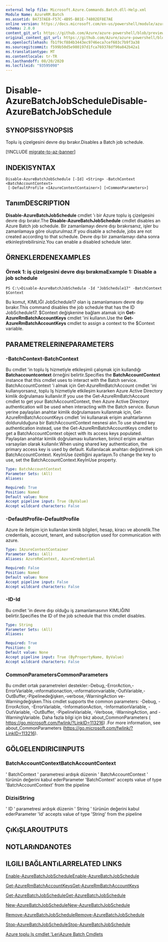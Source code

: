 ```yaml
---
external help file: Microsoft.Azure.Commands.Batch.dll-Help.xml
Module Name: AzureRM.Batch
ms.assetid: B4737AE8-F57C-4B95-B81E-74802EF8E7AE
online version: https://docs.microsoft.com/en-us/powershell/module/azurerm.batch/disable-azurebatchjobschedule
schema: 2.0.0
content_git_url: https://github.com/Azure/azure-powershell/blob/preview/src/ResourceManager/AzureBatch/Commands.Batch/help/Disable-AzureBatchJobSchedule.md
original_content_git_url: https://github.com/Azure/azure-powershell/blob/preview/src/ResourceManager/AzureBatch/Commands.Batch/help/Disable-AzureBatchJobSchedule.md
ms.openlocfilehash: fb1f9cf884b3443ec9746eca7cef603c7b9f3a38
ms.sourcegitcommit: f599b50d5e980197d1fca769378df90a842b42a1
ms.translationtype: MT
ms.contentlocale: tr-TR
ms.lasthandoff: 08/20/2020
ms.locfileid: "93595098"
---
```

# <span data-ttu-id="2e2e9-101">Disable-AzureBatchJobSchedule</span><span class="sxs-lookup"><span data-stu-id="2e2e9-101">Disable-AzureBatchJobSchedule</span></span>

## <span data-ttu-id="2e2e9-102">SYNOPSIS</span><span class="sxs-lookup"><span data-stu-id="2e2e9-102">SYNOPSIS</span></span>
<span data-ttu-id="2e2e9-103">Toplu iş çizelgesini devre dışı bırakır.</span><span class="sxs-lookup"><span data-stu-id="2e2e9-103">Disables a Batch job schedule.</span></span>

[!INCLUDE [migrate-to-az-banner](../../includes/migrate-to-az-banner.md)]

## <span data-ttu-id="2e2e9-104">INDEKI</span><span class="sxs-lookup"><span data-stu-id="2e2e9-104">SYNTAX</span></span>

```
Disable-AzureBatchJobSchedule [-Id] <String> -BatchContext <BatchAccountContext>
 [-DefaultProfile <IAzureContextContainer>] [<CommonParameters>]
```

## <span data-ttu-id="2e2e9-105">Tanım</span><span class="sxs-lookup"><span data-stu-id="2e2e9-105">DESCRIPTION</span></span>
<span data-ttu-id="2e2e9-106">**Disable-AzureBatchJobSchedule** cmdlet 'ı bir Azure toplu iş çizelgesini devre dışı bırakır.</span><span class="sxs-lookup"><span data-stu-id="2e2e9-106">The **Disable-AzureBatchJobSchedule** cmdlet disables an Azure Batch job schedule.</span></span>
<span data-ttu-id="2e2e9-107">Bir zamanlamayı devre dışı bırakırsanız, işler bu zamanlamaya göre oluşturulmaz.</span><span class="sxs-lookup"><span data-stu-id="2e2e9-107">If you disable a schedule, jobs are not created according to that schedule.</span></span>
<span data-ttu-id="2e2e9-108">Devre dışı bir zamanlamayı daha sonra etkinleştirebilirsiniz.</span><span class="sxs-lookup"><span data-stu-id="2e2e9-108">You can enable a disabled schedule later.</span></span>

## <span data-ttu-id="2e2e9-109">ÖRNEKLERDEN</span><span class="sxs-lookup"><span data-stu-id="2e2e9-109">EXAMPLES</span></span>

### <span data-ttu-id="2e2e9-110">Örnek 1: iş çizelgesini devre dışı bırakma</span><span class="sxs-lookup"><span data-stu-id="2e2e9-110">Example 1: Disable a job schedule</span></span>
```
PS C:\>Disable-AzureBatchJobSchedule -Id "JobSchedule17" -BatchContext $Context
```

<span data-ttu-id="2e2e9-111">Bu komut, KIMLIĞI JobSchedule17 olan iş zamanlamasını devre dışı bırakır.</span><span class="sxs-lookup"><span data-stu-id="2e2e9-111">This command disables the job schedule that has the ID JobSchedule17.</span></span>
<span data-ttu-id="2e2e9-112">$Context değişkenine bağlam atamak için **Get-AzureRmBatchAccountKeys** cmdlet 'ini kullanın.</span><span class="sxs-lookup"><span data-stu-id="2e2e9-112">Use the **Get-AzureRmBatchAccountKeys** cmdlet to assign a context to the $Context variable.</span></span>

## <span data-ttu-id="2e2e9-113">PARAMETRELERINE</span><span class="sxs-lookup"><span data-stu-id="2e2e9-113">PARAMETERS</span></span>

### <span data-ttu-id="2e2e9-114">-BatchContext</span><span class="sxs-lookup"><span data-stu-id="2e2e9-114">-BatchContext</span></span>
<span data-ttu-id="2e2e9-115">Bu cmdlet 'in toplu Iş hizmetiyle etkileşimli çalışmak için kullandığı **Batchaccountcontext** örneğini belirtir.</span><span class="sxs-lookup"><span data-stu-id="2e2e9-115">Specifies the **BatchAccountContext** instance that this cmdlet uses to interact with the Batch service.</span></span>
<span data-ttu-id="2e2e9-116">BatchAccountContext 'i almak için Get-AzureRmBatchAccount cmdlet 'ini kullanıyorsanız, toplu Iş hizmetiyle etkileşim kurarken Azure Active Directory kimlik doğrulaması kullanılır.</span><span class="sxs-lookup"><span data-stu-id="2e2e9-116">If you use the Get-AzureRmBatchAccount cmdlet to get your BatchAccountContext, then Azure Active Directory authentication will be used when interacting with the Batch service.</span></span> <span data-ttu-id="2e2e9-117">Bunun yerine paylaşılan anahtar kimlik doğrulamasını kullanmak için, Get-AzureRmBatchAccountKeys cmdlet 'ini kullanarak erişim anahtarlarının doldurulduğuna bir BatchAccountContext nesnesi alın.</span><span class="sxs-lookup"><span data-stu-id="2e2e9-117">To use shared key authentication instead, use the Get-AzureRmBatchAccountKeys cmdlet to get a BatchAccountContext object with its access keys populated.</span></span> <span data-ttu-id="2e2e9-118">Paylaşılan anahtar kimlik doğrulaması kullanırken, birincil erişim anahtarı varsayılan olarak kullanılır.</span><span class="sxs-lookup"><span data-stu-id="2e2e9-118">When using shared key authentication, the primary access key is used by default.</span></span> <span data-ttu-id="2e2e9-119">Kullanılacak anahtarı değiştirmek için BatchAccountContext. KeyInUse özelliğini ayarlayın.</span><span class="sxs-lookup"><span data-stu-id="2e2e9-119">To change the key to use, set the BatchAccountContext.KeyInUse property.</span></span>

```yaml
Type: BatchAccountContext
Parameter Sets: (All)
Aliases: 

Required: True
Position: Named
Default value: None
Accept pipeline input: True (ByValue)
Accept wildcard characters: False
```

### <span data-ttu-id="2e2e9-120">-DefaultProfile</span><span class="sxs-lookup"><span data-stu-id="2e2e9-120">-DefaultProfile</span></span>
<span data-ttu-id="2e2e9-121">Azure ile iletişim için kullanılan kimlik bilgileri, hesap, kiracı ve abonelik.</span><span class="sxs-lookup"><span data-stu-id="2e2e9-121">The credentials, account, tenant, and subscription used for communication with azure.</span></span>

```yaml
Type: IAzureContextContainer
Parameter Sets: (All)
Aliases: AzureRmContext, AzureCredential

Required: False
Position: Named
Default value: None
Accept pipeline input: False
Accept wildcard characters: False
```

### <span data-ttu-id="2e2e9-122">-ID</span><span class="sxs-lookup"><span data-stu-id="2e2e9-122">-Id</span></span>
<span data-ttu-id="2e2e9-123">Bu cmdlet 'in devre dışı olduğu iş zamanlamasının KIMLIĞINI belirtir.</span><span class="sxs-lookup"><span data-stu-id="2e2e9-123">Specifies the ID of the job schedule that this cmdlet disables.</span></span>

```yaml
Type: String
Parameter Sets: (All)
Aliases: 

Required: True
Position: 0
Default value: None
Accept pipeline input: True (ByPropertyName, ByValue)
Accept wildcard characters: False
```

### <span data-ttu-id="2e2e9-124">CommonParameters</span><span class="sxs-lookup"><span data-stu-id="2e2e9-124">CommonParameters</span></span>
<span data-ttu-id="2e2e9-125">Bu cmdlet ortak parametreleri destekler:-Debug,-ErrorAction,-ErrorVariable,-ınformationaction,-ınformationvariable,-OutVariable,-OutBuffer,-Pipelinedeğişken,-verbose,-WarningAction ve-Warningdeğişken.</span><span class="sxs-lookup"><span data-stu-id="2e2e9-125">This cmdlet supports the common parameters: -Debug, -ErrorAction, -ErrorVariable, -InformationAction, -InformationVariable, -OutVariable, -OutBuffer, -PipelineVariable, -Verbose, -WarningAction, and -WarningVariable.</span></span> <span data-ttu-id="2e2e9-126">Daha fazla bilgi için bkz about_CommonParameters ( https://go.microsoft.com/fwlink/?LinkID=113216) .</span><span class="sxs-lookup"><span data-stu-id="2e2e9-126">For more information, see about_CommonParameters (https://go.microsoft.com/fwlink/?LinkID=113216).</span></span>

## <span data-ttu-id="2e2e9-127">GÖLGELENDIRICI</span><span class="sxs-lookup"><span data-stu-id="2e2e9-127">INPUTS</span></span>

### <span data-ttu-id="2e2e9-128">BatchAccountContext</span><span class="sxs-lookup"><span data-stu-id="2e2e9-128">BatchAccountContext</span></span>
<span data-ttu-id="2e2e9-129">' BatchContext ' parametresi ardışık düzenin ' BatchAccountContext ' türünün değerini kabul eder</span><span class="sxs-lookup"><span data-stu-id="2e2e9-129">Parameter 'BatchContext' accepts value of type 'BatchAccountContext' from the pipeline</span></span>

### <span data-ttu-id="2e2e9-130">Dizisi</span><span class="sxs-lookup"><span data-stu-id="2e2e9-130">String</span></span>
<span data-ttu-id="2e2e9-131">' ID ' parametresi ardışık düzenin ' String ' türünün değerini kabul eder</span><span class="sxs-lookup"><span data-stu-id="2e2e9-131">Parameter 'Id' accepts value of type 'String' from the pipeline</span></span>

## <span data-ttu-id="2e2e9-132">ÇıKıŞLAR</span><span class="sxs-lookup"><span data-stu-id="2e2e9-132">OUTPUTS</span></span>

## <span data-ttu-id="2e2e9-133">NOTLARıNDA</span><span class="sxs-lookup"><span data-stu-id="2e2e9-133">NOTES</span></span>

## <span data-ttu-id="2e2e9-134">ILGILI BAĞLANTıLAR</span><span class="sxs-lookup"><span data-stu-id="2e2e9-134">RELATED LINKS</span></span>

[<span data-ttu-id="2e2e9-135">Enable-AzureBatchJobSchedule</span><span class="sxs-lookup"><span data-stu-id="2e2e9-135">Enable-AzureBatchJobSchedule</span></span>](./Enable-AzureBatchJobSchedule.md)

[<span data-ttu-id="2e2e9-136">Get-AzureRmBatchAccountKeys</span><span class="sxs-lookup"><span data-stu-id="2e2e9-136">Get-AzureRmBatchAccountKeys</span></span>](./Get-AzureRmBatchAccountKeys.md)

[<span data-ttu-id="2e2e9-137">Get-AzureBatchJobSchedule</span><span class="sxs-lookup"><span data-stu-id="2e2e9-137">Get-AzureBatchJobSchedule</span></span>](./Get-AzureBatchJobSchedule.md)

[<span data-ttu-id="2e2e9-138">New-AzureBatchJobSchedule</span><span class="sxs-lookup"><span data-stu-id="2e2e9-138">New-AzureBatchJobSchedule</span></span>](./New-AzureBatchJobSchedule.md)

[<span data-ttu-id="2e2e9-139">Remove-AzureBatchJobSchedule</span><span class="sxs-lookup"><span data-stu-id="2e2e9-139">Remove-AzureBatchJobSchedule</span></span>](./Remove-AzureBatchJobSchedule.md)

[<span data-ttu-id="2e2e9-140">Stop-AzureBatchJobSchedule</span><span class="sxs-lookup"><span data-stu-id="2e2e9-140">Stop-AzureBatchJobSchedule</span></span>](./Stop-AzureBatchJobSchedule.md)

[<span data-ttu-id="2e2e9-141">Azure toplu Iş cmdlet 'Leri</span><span class="sxs-lookup"><span data-stu-id="2e2e9-141">Azure Batch Cmdlets</span></span>](./AzureRM.Batch.md)


